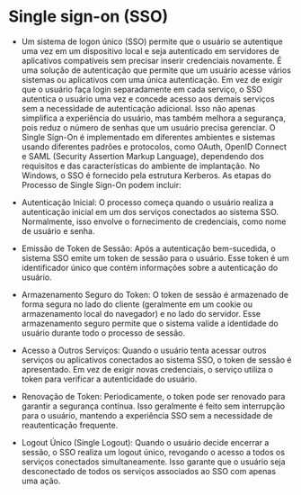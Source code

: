 # Single sign-on (SSO)

- Um sistema de logon único (SSO) permite que o usuário se autentique uma vez em um dispositivo local e seja autenticado em servidores de aplicativos compatíveis sem precisar inserir credenciais novamente. É uma solução de autenticação que permite que um usuário acesse vários sistemas ou aplicativos com uma única autenticação. Em vez de exigir que o usuário faça login separadamente em cada serviço, o SSO autentica o usuário uma vez e concede acesso aos demais serviços sem a necessidade de autenticação adicional. Isso não apenas simplifica a experiência do usuário, mas também melhora a segurança, pois reduz o número de senhas que um usuário precisa gerenciar. O Single Sign-On é implementado em diferentes ambientes e sistemas usando diferentes padrões e protocolos, como OAuth, OpenID Connect e SAML (Security Assertion Markup Language), dependendo dos requisitos e das características do ambiente de implantação. No Windows, o SSO é fornecido pela estrutura Kerberos. As etapas do Processo de Single Sign-On podem incluir:

- Autenticação Inicial: O processo começa quando o usuário realiza a autenticação inicial em um dos serviços conectados ao sistema SSO. Normalmente, isso envolve o fornecimento de credenciais, como nome de usuário e senha.

- Emissão de Token de Sessão: Após a autenticação bem-sucedida, o sistema SSO emite um token de sessão para o usuário. Esse token é um identificador único que contém informações sobre a autenticação do usuário.

- Armazenamento Seguro do Token: O token de sessão é armazenado de forma segura no lado do cliente (geralmente em um cookie ou armazenamento local do navegador) e no lado do servidor. Esse armazenamento seguro permite que o sistema valide a identidade do usuário durante todo o processo de sessão.

- Acesso a Outros Serviços: Quando o usuário tenta acessar outros serviços ou aplicativos conectados ao sistema SSO, o token de sessão é apresentado. Em vez de exigir novas credenciais, o serviço utiliza o token para verificar a autenticidade do usuário.

- Renovação de Token: Periodicamente, o token pode ser renovado para garantir a segurança contínua. Isso geralmente é feito sem interrupção para o usuário, mantendo a experiência SSO sem a necessidade de reautenticação frequente.

- Logout Único (Single Logout): Quando o usuário decide encerrar a sessão, o SSO realiza um logout único, revogando o acesso a todos os serviços conectados simultaneamente. Isso garante que o usuário seja desconectado de todos os serviços associados ao SSO com apenas uma ação.